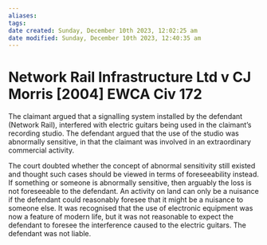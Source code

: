 ```yaml
---
aliases: 
tags: 
date created: Sunday, December 10th 2023, 12:02:25 am
date modified: Sunday, December 10th 2023, 12:40:35 am
---
```


# Network Rail Infrastructure Ltd v CJ Morris [2004] EWCA Civ 172

The claimant argued that a signalling system installed by the defendant (Network Rail), interfered with electric guitars being used in the claimant’s recording studio. The defendant argued that the use of the studio was abnormally sensitive, in that the claimant was involved in an extraordinary commercial activity.

The court doubted whether the concept of abnormal sensitivity still existed and thought such cases should be viewed in terms of foreseeability instead. If something or someone is abnormally sensitive, then arguably the loss is not foreseeable to the defendant. An activity on land can only be a nuisance if the defendant could reasonably foresee that it might be a nuisance to someone else. It was recognised that the use of electronic equipment was now a feature of modern life, but it was not reasonable to expect the defendant to foresee the interference caused to the electric guitars. The defendant was not liable.

